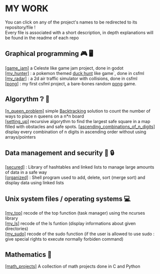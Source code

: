 # MY WORK
You can click on any of the project's names to be redirected to its repository/file !  
Every file is associated with a short description, in depth explanations will be found in the readme of each repo
## Graphical programming :video_game: :desktop_computer:
[[game_jam]](https://github.com/Leo-Batilliot/game-jam_december2024) a Celeste like game jam project, done in godot  
[[my_hunter]](https://github.com/Leo-Batilliot/my_hunter) : a pokemon themed [duck hunt](https://en.wikipedia.org/wiki/Duck_Hunt) like game`, done in csfml  
[[my_radar]](https://github.com/Leo-Batilliot/my_radar) : a 2d air traffic simulator with collisions, done in csfml  
[[pong]](https://github.com/Leo-Batilliot/EPITECH-MATH-PROJECTS/tree/main/Tek1/101pong/bonus) : my first csfml project, a bare-bones random [pong](https://en.wikipedia.org/wiki/Pong) game.  
## Algorythm :grey_question: :thinking:
[[n_queen_problem]](https://github.com/Leo-Batilliot/EPITECH-C-POOL-DAY-05/blob/main/count_valid_queens_placements.c) simple [Backtracking](https://en.wikipedia.org/wiki/Backtracking) solution to count the number of ways to place n queens on a n*n board  
[[setting_up]](https://github.com/Leo-Batilliot/setting_up)  recursive algorythm to find the largest safe square in a map filled with obstacles and safe spots.
[[ascending_combinations_of_n_digits]](https://github.com/Leo-Batilliot/EPITECH-C-POOL-DAY-03/blob/main/my_print_combn.c)  display every combination of n digits in ascending order without using arrays/pointers
## Data management and security :ledger: :lock:
[[secured]](https://github.com/Leo-Batilliot/secured) : Library of hashtables and linked lists to manage large amounts of data in a safe way  
[[organized]](https://github.com/Leo-Batilliot/organized) : Shell program used to add, delete, sort (merge sort) and display data using linked lists  

## Unix system files / operating systems :computer:
[[my_top]](https://github.com/Leo-Batilliot/my_top) recode of the top function (task manager) using the ncurses library  
[[my_ls]](https://github.com/Leo-Batilliot/my_ls)  recode of the ls funtion (display informations about given directories)  
[[my_sudo]](https://github.com/Leo-Batilliot/my_sudo)  recode of the sudo function (if the user is allowed to use sudo : give special rights to execute normally forbiden command)
## Mathematics :1234:
[[math_projects]](https://github.com/Leo-Batilliot/EPITECH-MATH-PROJECTS) A collection of math projects done in C and Python  
